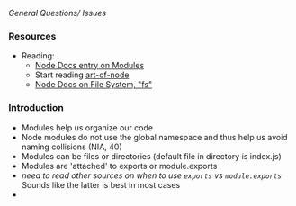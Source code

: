 *General Questions/ Issues*

### Resources 
* Reading:
    - [Node Docs entry on Modules](http://nodejs.org/api/modules.html)
    - Start reading [art-of-node](https://github.com/maxogden/art-of-node)
    - [Node Docs on File System, "fs"](http://nodejs.org/api/fs.html)


### Introduction 
- Modules help us organize our code
- Node modules do not use the global namespace and thus help us avoid naming collisions (NIA, 40)
- Modules can be files or directories (default file in directory is index.js)
- Modules are 'attached' to exports or module.exports
- *need to read other sources on when to use `exports` vs `module.exports`* Sounds like the latter is best in most cases
- 
